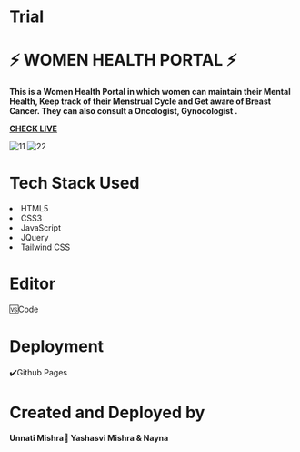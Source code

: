 # Trial
#  ⚡ WOMEN HEALTH PORTAL ⚡

<b>This is a Women Health Portal in which women can maintain their Mental Health, Keep track of their Menstrual Cycle and Get aware of Breast Cancer. They can also consult a Oncologist, Gynocologist .</b>
<br>

<b><a href="https://codesbyunnati.github.io/Women_health_portal/">CHECK LIVE</a></b>
<br>



<img src="https://i.ibb.co/s3WHXVJ/11.png" alt="11" border="0">
<img src="https://i.ibb.co/SRztYrj/22.png" alt="22" border="0">
<br>



<h1>Tech Stack Used</h1>
<li>HTML5</li>
<li>CSS3</li>
<li>JavaScript</li>
<li>JQuery</li>
<li>Tailwind CSS</li>



<h1>Editor</h1>
🆚Code

<h1>Deployment</h1>✔️Github Pages

<h1>Created and Deployed by</h1>
  <b>Unnati Mishra🙎 Yashasvi Mishra & Nayna </b>
  <br><br>

